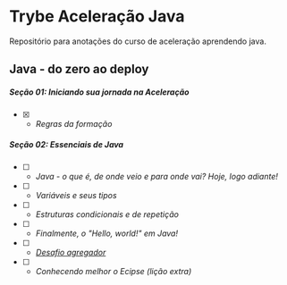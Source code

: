 # Trybe Aceleração Java

Repositório para anotações do curso de aceleração aprendendo java.

## Java - do zero ao deploy
##### Seção 01: Iniciando sua jornada na Aceleração

- [x] - _Regras da formação_

##### Seção 02: Essenciais de Java

- [ ] - _Java - o que é, de onde veio e para onde vai? Hoje, logo adiante!_
- [ ] - _Variáveis e seus tipos_
- [ ] - _Estruturas condicionais e de repetição_
- [ ] - _Finalmente, o "Hello, world!" em Java!_
- [ ] - _[Desafio agregador]()_
- [ ] - _Conhecendo melhor o Ecipse (lição extra)_
